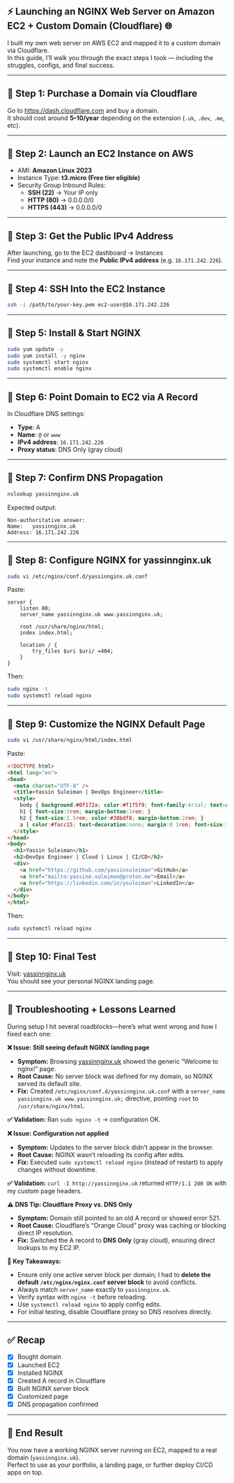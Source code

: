 ## ⚡ Launching an NGINX Web Server on Amazon EC2 + Custom Domain (Cloudflare) 🌐

I built my own web server on AWS EC2 and mapped it to a custom domain via Cloudflare.  
In this guide, I’ll walk you through the exact steps I took — including the struggles, configs, and final success.

---

## 🔹 Step 1: Purchase a Domain via Cloudflare

Go to https://dash.cloudflare.com and buy a domain.  
It should cost around **$5–$10/year** depending on the extension (`.uk`, `.dev`, `.me`, etc).

---

## 🔹 Step 2: Launch an EC2 Instance on AWS

- AMI: **Amazon Linux 2023**
- Instance Type: **t3.micro (Free tier eligible)**
- Security Group Inbound Rules:
  - **SSH (22)** → Your IP only
  - **HTTP (80)** → 0.0.0.0/0
  - **HTTPS (443)** → 0.0.0.0/0

---

## 🔹 Step 3: Get the Public IPv4 Address

After launching, go to the EC2 dashboard → Instances  
Find your instance and note the **Public IPv4 address** (e.g. `16.171.242.226`).

---

## 🔹 Step 4: SSH Into the EC2 Instance

```bash
ssh -i /path/to/your-key.pem ec2-user@16.171.242.226
```

---

## 🔹 Step 5: Install & Start NGINX

```bash
sudo yum update -y
sudo yum install -y nginx
sudo systemctl start nginx
sudo systemctl enable nginx
```

---

## 🔹 Step 6: Point Domain to EC2 via A Record

In Cloudflare DNS settings:
- **Type**: A  
- **Name**: `@` or `www`  
- **IPv4 address**: `16.171.242.226`  
- **Proxy status**: DNS Only (gray cloud)

---

## 🔹 Step 7: Confirm DNS Propagation

```bash
nslookup yassinnginx.uk
```

Expected output:

```
Non-authoritative answer:
Name:   yassinnginx.uk
Address: 16.171.242.226
```

---

## 🔹 Step 8: Configure NGINX for yassinnginx.uk

```bash
sudo vi /etc/nginx/conf.d/yassinnginx.uk.conf
```

Paste:

```nginx
server {
    listen 80;
    server_name yassinnginx.uk www.yassinnginx.uk;

    root /usr/share/nginx/html;
    index index.html;

    location / {
        try_files $uri $uri/ =404;
    }
}
```

Then:

```bash
sudo nginx -t
sudo systemctl reload nginx
```

---

## 🔹 Step 9: Customize the NGINX Default Page

```bash
sudo vi /usr/share/nginx/html/index.html
```

Paste:

```html
<!DOCTYPE html>
<html lang="en">
<head>
  <meta charset="UTF-8" />
  <title>Yassin Suleiman | DevOps Engineer</title>
  <style>
    body { background:#0f172a; color:#f1f5f9; font-family:Arial; text-align:center; padding-top:20vh; }
    h1 { font-size:3rem; margin-bottom:1rem; }
    h2 { font-size:1.5rem; color:#38bdf8; margin-bottom:2rem; }
    a { color:#facc15; text-decoration:none; margin:0 1rem; font-size:1.2rem; }
  </style>
</head>
<body>
  <h1>Yassin Suleiman</h1>
  <h2>DevOps Engineer | Cloud | Linux | CI/CD</h2>
  <div>
    <a href="https://github.com/yassinsuleiman">GitHub</a>
    <a href="mailto:yassine.suleiman@proton.me">Email</a>
    <a href="https://linkedin.com/in/ysuleiman">LinkedIn</a>
  </div>
</body>
</html>
```

Then:

```bash
sudo systemctl reload nginx
```

---

## 🔹 Step 10: Final Test

Visit: [yassinnginx.uk](http://yassinnginx.uk)  
You should see your personal NGINX landing page.

---

## 🧠 Troubleshooting + Lessons Learned

During setup I hit several roadblocks—here’s what went wrong and how I fixed each one:

**❌ Issue: Still seeing default NGINX landing page**  
- **Symptom:** Browsing [yassinnginx.uk](http://yassinnginx.uk) showed the generic “Welcome to nginx!” page.  
- **Root Cause:** No server block was defined for my domain, so NGINX served its default site.  
- **Fix:** Created `/etc/nginx/conf.d/yassinnginx.uk.conf` with a `server_name yassinnginx.uk www.yassinnginx.uk;` directive, pointing `root` to `/usr/share/nginx/html`.

**✅ Validation:** Ran `sudo nginx -t` → configuration OK.

**❌ Issue: Configuration not applied**  
- **Symptom:** Updates to the server block didn’t appear in the browser.  
- **Root Cause:** NGINX wasn’t reloading its config after edits.  
- **Fix:** Executed `sudo systemctl reload nginx` (instead of restart) to apply changes without downtime.

**✅ Validation:** `curl -I http://yassinnginx.uk` returned `HTTP/1.1 200 OK` with my custom page headers.

**⚠️ DNS Tip: Cloudflare Proxy vs. DNS Only**  
- **Symptom:** Domain still pointed to an old A record or showed error 521.  
- **Root Cause:** Cloudflare’s “Orange Cloud” proxy was caching or blocking direct IP resolution.  
- **Fix:** Switched the A record to **DNS Only** (gray cloud), ensuring direct lookups to my EC2 IP.

**🧠 Key Takeaways:**
- Ensure only one active server block per domain; I had to **delete the default `/etc/nginx/nginx.conf` server block** to avoid conflicts.
- Always match `server_name` exactly to `yassinnginx.uk`.
- Verify syntax with `nginx -t` before reloading.
- Use `systemctl reload nginx` to apply config edits.
- For initial testing, disable Cloudflare proxy so DNS resolves directly.

---

## ✅ Recap

- [x] Bought domain
- [x] Launched EC2
- [x] Installed NGINX
- [x] Created A record in Cloudflare
- [x] Built NGINX server block
- [x] Customized page
- [x] DNS propagation confirmed

---

## 🎉 End Result

You now have a working NGINX server running on EC2, mapped to a real domain (`yassinnginx.uk`).  
Perfect to use as your portfolio, a landing page, or further deploy CI/CD apps on top.
